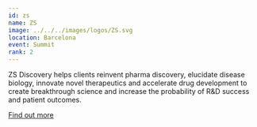 ```yaml
---
id: zs
name: ZS
image: ../../../images/logos/ZS.svg
location: Barcelona
event: Summit
rank: 2
---
```

ZS Discovery helps clients reinvent pharma discovery, elucidate disease biology, innovate novel therapeutics and accelerate drug development to create breakthrough science and increase the probability of R&D success and patient outcomes.

[Find out more](https://www.zs.com/solutions/life-sciences-randd-and-medical/zs-discovery)